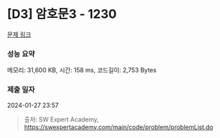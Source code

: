 # [D3] 암호문3 - 1230 

[문제 링크](https://swexpertacademy.com/main/code/problem/problemDetail.do?contestProbId=AV14zIwqAHwCFAYD) 

### 성능 요약

메모리: 31,600 KB, 시간: 158 ms, 코드길이: 2,753 Bytes

### 제출 일자

2024-01-27 23:57



> 출처: SW Expert Academy, https://swexpertacademy.com/main/code/problem/problemList.do